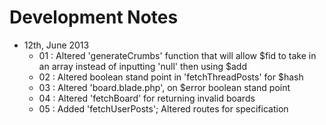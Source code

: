 # Development Notes

* 12th, June 2013
	* 01 : Altered 'generateCrumbs' function that will allow $fid to take in an array instead of inputting 'null' then using $add
	* 02 : Altered boolean stand point in 'fetchThreadPosts' for $hash
	* 03 : Altered 'board.blade.php', on $error boolean stand point
	* 04 : Altered 'fetchBoard' for returning invalid boards
	* 05 : Added 'fetchUserPosts'; Altered routes for specification